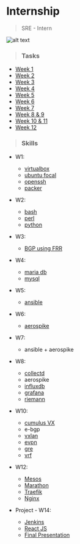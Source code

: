 # Internship

> SRE - Intern

![alt text](https://securecdn.pymnts.com/wp-content/uploads/2020/01/Score-Card-Company-Image-25.png "Company")

>### Tasks

* [Week 1](https://github.com/alwaysiamkk/Internship/tree/main/Week%201)
* [Week 2](https://github.com/alwaysiamkk/Internship/tree/main/Week%202)
* [Week 3](https://github.com/alwaysiamkk/Internship/tree/main/Week%203)
* [Week 4](https://github.com/alwaysiamkk/Internship/tree/main/Week%204)
* [Week 5](https://github.com/alwaysiamkk/Internship/tree/main/Week%205)
* [Week 6](https://github.com/alwaysiamkk/Internship/tree/main/Week%206)
* [Week 7](https://github.com/alwaysiamkk/Internship/tree/main/Week%207)
* [Week 8 & 9](https://github.com/alwaysiamkk/Internship/tree/main/Week%208)
* [Week 10 & 11](https://github.com/alwaysiamkk/Internship/tree/main/Week%2010%20%26%2011)
* [Week 12](https://github.com/alwaysiamkk/Internship/tree/main/Week%2012)


>### Skills
 
 * W1:
    * [virtualbox](https://www.virtualbox.org)
    * [ubuntu focal](https://releases.ubuntu.com/20.04/)
    * [openssh](https://www.openssh.com)
    * [packer](https://www.packer.io)
 
 * W2:
    * [bash](https://www.gnu.org/software/bash/)
    * [perl](https://www.perl.com/article/perl-and-cgi/)
    * [python](https://www.python.org)

* W3:
    * [BGP using FRR](https://docs.frrouting.org/en/latest/bgp.html)

* W4:
    * [maria db](https://mariadb.org)
    * [mysql](https://dev.mysql.com/doc/)

* W5:
    * [ansible](https://www.ansible.com)

* W6:
    * [aerospike](https://aerospike.com)

* W7:
    * ansible + aerospike

* W8:
    * [collectd](https://collectd.org)
    * aerospike
    * [influxdb](https://www.influxdata.com)
    * [grafana](https://grafana.com)
    * [riemann](https://riemann.io)

* W10:
    * [cumulus VX](https://docs.nvidia.com/networking-ethernet-software/cumulus-vx/VirtualBox/)
    * e-bgp
    * [vxlan](https://docs.nvidia.com/networking-ethernet-software/cumulus-linux-43/Network-Virtualization/VXLAN-Routing/)
    * [evpn](https://docs.nvidia.com/networking-ethernet-software/cumulus-linux-43/Network-Virtualization/Ethernet-Virtual-Private-Network-EVPN/)
    * [gre](https://docs.nvidia.com/networking-ethernet-software/cumulus-linux-36/Layer-3/GRE-Tunneling/)
    * [vrf](https://docs.nvidia.com/networking-ethernet-software/cumulus-linux-41/Layer-3/Virtual-Routing-and-Forwarding-VRF/)

* W12:
    * [Mesos](http://mesos.apache.org)
    * [Marathon](https://mesosphere.github.io/marathon/)
    * [Traefik](https://traefik.io)
    * [Nginx](https://www.nginx.com)

* Project - W14:
    * [Jenkins](https://www.jenkins.io/)
    * [React JS](https://reactjs.org/)
    * [Final Presentation](https://docs.google.com/presentation/d/119Ju1oZreHg-AoCYBeaW7qNXXJ88Yc3a/edit#slide=id.p1)
